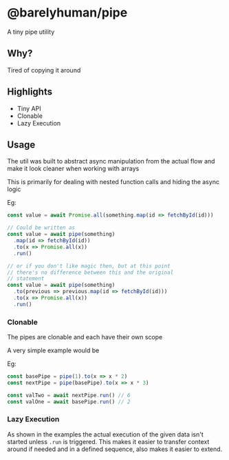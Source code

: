 # @barelyhuman/pipe

A tiny pipe utility

## Why?

Tired of copying it around

## Highlights

- Tiny API
- Clonable
- Lazy Execution

## Usage

The util was built to abstract async manipulation from the actual flow and make
it look cleaner when working with arrays

This is primarily for dealing with nested function calls and hiding the async
logic

Eg:

```js
const value = await Promise.all(something.map(id => fetchById(id)))

// Could be written as
const value = await pipe(something)
  .map(id => fetchById(id))
  .to(x => Promise.all(x))
  .run()

// or if you don't like magic then, but at this point
// there's no difference between this and the original
// statement
const value = await pipe(something)
  .to(previous => previous.map(id => fetchById(id)))
  .to(x => Promise.all(x))
  .run()
```

### Clonable

The pipes are clonable and each have their own scope

A very simple example would be

Eg:

```js
const basePipe = pipe(1).to(x => x * 2)
const nextPipe = pipe(basePipe).to(x => x * 3)

const valTwo = await nextPipe.run() // 6
const valOne = await basePipe.run() // 2
```

### Lazy Execution

As shown in the examples the actual execution of the given data isn't started
unless `.run` is triggered. This makes it easier to transfer context around if
needed and in a defined sequence, also makes it easier to extend.
